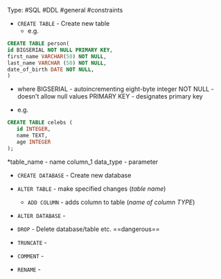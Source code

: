Type: #SQL #DDL  #general #constraints 

- `CREATE TABLE` -  Create new table
	- e.g.
```sql
CREATE TABLE person(
id BIGSERIAL NOT NULL PRIMARY KEY,
first_name VARCHAR(50) NOT NULL,
last_name VARCHAR (50) NOT NULL,
date_of_birth DATE NOT NULL,
)
```

- where
	BIGSERIAL - autoincrementing eight-byte integer
	NOT NULL - doesn't allow null values
	PRIMARY KEY - designates primary key

- e.g. 
```sql
CREATE TABLE celebs (  
   id INTEGER,  
   name TEXT,  
   age INTEGER  
);
```

*table_name - name
column_1 data_type - parameter


- `CREATE DATABASE` - Create new database

- `ALTER TABLE` - make specified changes (*table name*) 
	+ `ADD COLUMN` - adds column to table (*name of column TYPE*)
- `ALTER DATABASE` - 
- `DROP` - Delete database/table etc. ==dangerous==
- `TRUNCATE` - 
- `COMMENT` - 
- `RENAME` - 
